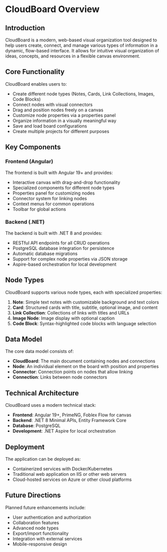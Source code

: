 # CloudBoard Overview

## Introduction

CloudBoard is a modern, web-based visual organization tool designed to help users create, connect, and manage various types of information in a dynamic, flow-based interface. It allows for intuitive visual organization of ideas, concepts, and resources in a flexible canvas environment.

## Core Functionality

CloudBoard enables users to:

- Create different node types (Notes, Cards, Link Collections, Images, Code Blocks)
- Connect nodes with visual connectors
- Drag and position nodes freely on a canvas
- Customize node properties via a properties panel
- Organize information in a visually meaningful way
- Save and load board configurations
- Create multiple projects for different purposes

## Key Components

### Frontend (Angular)

The frontend is built with Angular 19+ and provides:

- Interactive canvas with drag-and-drop functionality
- Specialized components for different node types
- Properties panel for customizing nodes
- Connector system for linking nodes
- Context menus for common operations
- Toolbar for global actions

### Backend (.NET)

The backend is built with .NET 8 and provides:

- RESTful API endpoints for all CRUD operations
- PostgreSQL database integration for persistence
- Automatic database migrations
- Support for complex node properties via JSON storage
- Aspire-based orchestration for local development

## Node Types

CloudBoard supports various node types, each with specialized properties:

1. **Note**: Simple text notes with customizable background and text colors
2. **Card**: Structured cards with title, subtitle, optional image, and content
3. **Link Collection**: Collections of links with titles and URLs
4. **Image Node**: Image display with optional caption
5. **Code Block**: Syntax-highlighted code blocks with language selection

## Data Model

The core data model consists of:

- **CloudBoard**: The main document containing nodes and connections
- **Node**: An individual element on the board with position and properties
- **Connector**: Connection points on nodes that allow linking
- **Connection**: Links between node connectors

## Technical Architecture

CloudBoard uses a modern technical stack:

- **Frontend**: Angular 19+, PrimeNG, Foblex Flow for canvas
- **Backend**: .NET 8 Minimal APIs, Entity Framework Core
- **Database**: PostgreSQL
- **Development**: .NET Aspire for local orchestration

## Deployment

The application can be deployed as:

- Containerized services with Docker/Kubernetes
- Traditional web application on IIS or other web servers
- Cloud-hosted services on Azure or other cloud platforms

## Future Directions

Planned future enhancements include:

- User authentication and authorization
- Collaboration features
- Advanced node types
- Export/import functionality
- Integration with external services
- Mobile-responsive design